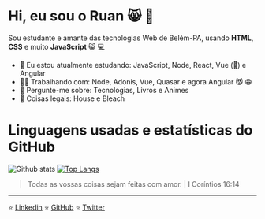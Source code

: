 # Hi, eu sou o Ruan :smile_cat: :wave:

Sou estudante e amante das tecnologias Web de Belém-PA, usando **HTML**, **CSS** e muito **JavaScript** :smile_cat: 💻

- 🌱 Eu estou atualmente estudando: JavaScript, Node, React, Vue (💚) e Angular
- 👷‍♂️ Trabalhando com: Node, Adonis, Vue, Quasar e agora Angular 😻 😁
- 💬 Pergunte-me sobre: Tecnologias, Livros e Animes
- 🥰 Coisas legais: House e Bleach

# Linguagens usadas e estatísticas do GitHub

![Github stats](https://github-readme-stats.vercel.app/api?username=ruanvalente&hide=issues&theme=gruvbox&show_icons=true&hide_border=false&count_private=true&include_all_commits=true&line_height=24.5)
[![Top Langs](https://github-readme-stats.vercel.app/api/top-langs/?username=ruanvalente&layout=compact&theme=gruvbox&langs_count=10)](https://github.com/ruanvalente/github-readme-stats)

> Todas as vossas coisas sejam feitas com amor. | I Coríntios 16:14

---
⭐️ [Linkedin](https://www.linkedin.com/in/ruan-valente)
⭐️ [GitHub](https://github.com/ruanvalente)
⭐️ [Twitter](https://twitter.com/ruantux)


